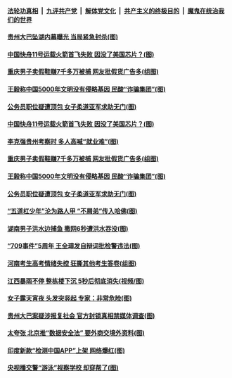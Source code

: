 

####  [法轮功真相](../../../../basic/blob/master/README.md?t=07110802) &nbsp;|&nbsp; [九评共产党](../../../../9ping.md/blob/master/README.md?t=07110802) &nbsp;|&nbsp; [解体党文化](../../../../jtdwh.md/blob/master/README.md?t=07110802)  &nbsp;|&nbsp; [共产主义的终极目的](../../../../gczydzjmd.md/blob/master/README.md?t=07110802) &nbsp;|&nbsp; [魔鬼在统治我们的世界](../../../../mgztzwmdsj.md/blob/master/README.md?t=07110802) 

#### [贵州大巴坠湖内幕曝光 当局紧急封杀(图)](../pages/p1/939337.md?t=07110802) 

#### [中国快舟11号运载火箭首飞失败 因没了美国芯片？(图)](../pages/p1/939284.md?t=07110802) 


#### [重庆男子卖假鞋赚7千多万被捕 网友批假货广告多(组图)](../pages/p1/939250.md?t=07110802) 

#### [王毅称中国5000年文明没有侵略基因 民酸“诈骗集团”(图)](../pages/p1/939214.md?t=07110802) 

#### [公务员职位疑遭顶包 女子柔道亚军求助无门(图)](../pages/p1/939183.md?t=07110802) 

#### [中国快舟11号运载火箭首飞失败 因没了美国芯片？(图)](../pages/p1/939284.md?t=07110802) 


#### [李克强贵州考察时 多人高喊“就业难”(图)](../pages/p1/939258.md?t=07110802) 

#### [重庆男子卖假鞋赚7千多万被捕 网友批假货广告多(组图)](../pages/p1/939250.md?t=07110802) 


#### [王毅称中国5000年文明没有侵略基因 民酸“诈骗集团”(图)](../pages/p1/939214.md?t=07110802) 

#### [公务员职位疑遭顶包 女子柔道亚军求助无门(图)](../pages/p1/939183.md?t=07110802) 


#### [“五道杠少年”沦为路人甲 “不屑弟”传入哈佛(图)](../pages/p1/939225.md?t=07110802) 

#### [湖南男子洪水边捕鱼 撒网6秒遭洪水吞没(图)](../pages/p1/939194.md?t=07110802) 

#### [“709事件”5周年 王全璋发自辩词批检警违法(图)](../pages/p1/939190.md?t=07110802) 



#### [河南考生高考情绪失控 狂撕其他考生答卷(组图)](../pages/p1/939173.md?t=07110802) 

#### [江西暴雨不停 整栋楼下沉 5秒后彻底消失(视频/图)](../pages/p1/939166.md?t=07110802) 

#### [女子露天宵夜 头发突竖起 专家：非常危险(图)](../pages/p1/939162.md?t=07110802) 

#### [贵州大巴案疑涉报复社会 官方封锁真相禁媒体调查(图)](../pages/p1/939113.md?t=07110802) 

#### [太夸张 北京推“数据安全法” 要外商交境外资料(图)](../pages/p1/939101.md?t=07110802) 

#### [印度新款“检测中国APP”上架 网络爆红(图)](../pages/p1/939111.md?t=07110802) 

#### [央视播交警“游泳”视察学校 却穿帮了(图)](../pages/p1/939097.md?t=07110802) 

